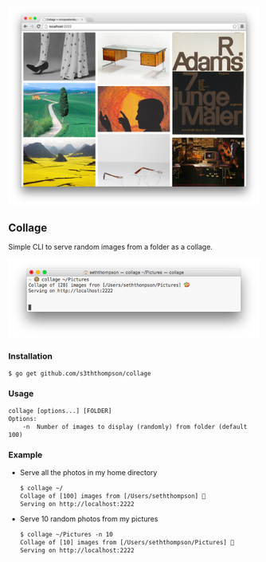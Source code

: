 ![Preview](example.png)

## Collage 

Simple CLI to serve random images from a folder as a collage.

![Terminal](usage.png)

### Installation

```
$ go get github.com/s3ththompson/collage
```

### Usage

```
collage [options...] [FOLDER]
Options:
	-n 	Number of images to display (randomly) from folder (default 100)
```

### Example

- Serve all the photos in my home directory

	```
	$ collage ~/
	Collage of [100] images from [/Users/seththompson] 🎨
	Serving on http://localhost:2222
	```
	
- Serve 10 random photos from my pictures

	```
	$ collage ~/Pictures -n 10
	Collage of [10] images from [/Users/seththompson/Pictures] 🎨
	Serving on http://localhost:2222
	```